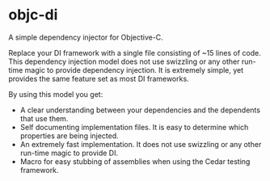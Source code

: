 # objc-di

A simple dependency injector for Objective-C.

Replace your DI framework with a single file consisting of ~15 lines of code. This dependency injection model does not use swizzling or any other run-time magic to provide dependency injection. It is extremely simple, yet provides the same feature set as most DI frameworks.

By using this model you get:
- A clear understanding between your dependencies and the dependents that use them.
- Self documenting implementation files. It is easy to determine which properties are being injected.
- An extremely fast implementation. It does not use swizzling or any other run-time magic to provide DI.
- Macro for easy stubbing of assemblies when using the Cedar testing framework.
